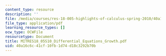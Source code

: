 ```yaml
---
content_type: resource
description: ''
file: /media/courses/res-18-005-highlights-of-calculus-spring-2010/40a16c6c41cf10fb1d74d18c3292b70b_MITRES18_05S10_Differential_Equations_Growth.pdf
file_type: application/pdf
learning_resource_types: []
ocw_type: OCWFile
resourcetype: Document
title: MITRES18_05S10_Differential_Equations_Growth.pdf
uid: 40a16c6c-41cf-10fb-1d74-d18c3292b70b
---
```

